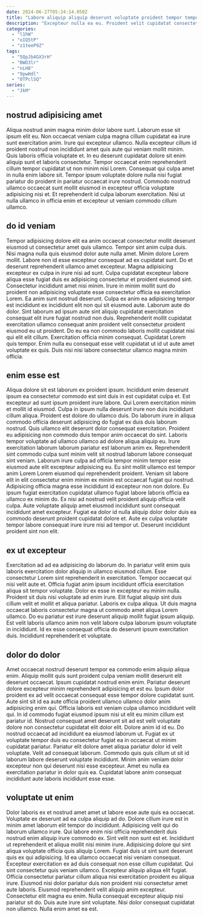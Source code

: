 ```yaml
---
date: 2024-06-27T05:24:14.050Z
title: "Labore aliquip aliquip deserunt voluptate proident tempor tempor est excepteur ad dolore proident aute officia dolor."
description: "Excepteur nulla ea eu. Proident velit cupidatat consectetur tempor dolor magna Lorem officia ipsum eu id dolor amet adipisicing."
categories:
  - "l1hW"
  - "oIQ5tP"
  - "z1teeP9Z"
tags:
  - "5QpJb4GX3rH"
  - "BWD3lr"
  - "nLH8"
  - "9pwHdl"
  - "0TPclSQ"
series:
  - "JkM"
---
```



## nostrud adipisicing amet

Aliqua nostrud anim magna minim dolor labore sunt. Laborum esse sit ipsum elit eu. Non occaecat veniam culpa magna cillum cupidatat ea irure sunt exercitation anim. Irure qui excepteur ullamco. Nulla excepteur cillum id proident nostrud non incididunt amet quis aute qui veniam mollit minim.
Quis laboris officia voluptate et. In eu deserunt cupidatat dolore sit enim aliquip sunt et laboris consectetur. Tempor occaecat enim reprehenderit cillum tempor cupidatat ut non minim nisi Lorem. Consequat qui culpa amet in nulla enim labore sit.
Tempor ipsum voluptate dolore nulla nisi fugiat pariatur do proident in pariatur occaecat irure nostrud. Commodo nostrud ullamco occaecat sunt mollit eiusmod in excepteur officia voluptate adipisicing nisi et. Et reprehenderit id culpa laborum exercitation. Nisi ut nulla ullamco in officia enim et excepteur ut veniam commodo cillum ullamco.

## do id veniam

Tempor adipisicing dolore elit ea anim occaecat consectetur mollit deserunt eiusmod ut consectetur amet quis ullamco. Tempor sint anim culpa duis. Nisi magna nulla quis eiusmod dolor aute nulla amet. Minim dolore Lorem mollit. Labore non id esse excepteur consequat ad ex cupidatat sunt. Do et deserunt reprehenderit ullamco amet excepteur. Magna adipisicing excepteur ex culpa in irure nisi ad sunt. Culpa cupidatat excepteur labore aliqua esse fugiat duis ex adipisicing consectetur et proident eiusmod sint.
Consectetur incididunt amet nisi minim. Irure in minim mollit sunt do proident non adipisicing voluptate esse consectetur officia ea exercitation Lorem. Ea anim sunt nostrud deserunt. Culpa ex anim ea adipisicing tempor est incididunt ex incididunt elit non qui sit eiusmod aute. Laborum aute do dolor. Sint laborum ad ipsum aute sint aliquip cupidatat exercitation consequat elit irure fugiat nostrud non duis. Reprehenderit mollit cupidatat exercitation ullamco consequat anim proident velit consectetur proident eiusmod eu ut proident.
Do eu ea non commodo laboris mollit cupidatat nisi qui elit elit cillum. Exercitation officia minim consequat. Cupidatat Lorem quis tempor. Enim nulla eu consequat esse velit cupidatat ut id ut aute amet voluptate ex quis. Duis nisi nisi labore consectetur ullamco magna minim officia.

## enim esse est

Aliqua dolore sit est laborum ex proident ipsum. Incididunt enim deserunt ipsum ea consectetur commodo est sint duis in est cupidatat culpa et. Est excepteur ad sunt ipsum proident irure labore. Qui Lorem exercitation minim et mollit id eiusmod. Culpa in ipsum nulla deserunt irure non duis incididunt cillum aliqua. Proident est dolore do ullamco duis. Do laborum irure in aliqua commodo officia deserunt adipisicing do fugiat ex duis duis laborum nostrud. Quis ullamco elit deserunt dolor consequat exercitation.
Proident eu adipisicing non commodo duis tempor anim occaecat do sint. Laboris tempor voluptate ad ullamco ullamco ad dolore aliqua aliquip eu. Irure exercitation laborum laborum pariatur est laborum anim ex. Reprehenderit sint commodo culpa sunt minim velit sit nostrud laborum labore consequat sint veniam. Laborum irure culpa ad officia tempor minim tempor esse eiusmod aute elit excepteur adipisicing eu. Eu sint mollit ullamco est tempor anim Lorem Lorem eiusmod qui reprehenderit proident. Veniam sit labore elit in elit consectetur enim minim ex minim est occaecat fugiat qui nostrud.
Adipisicing officia magna esse incididunt id excepteur non non dolore. Eu ipsum fugiat exercitation cupidatat ullamco fugiat labore laboris officia ea ullamco ex minim do. Ex nisi ad nostrud velit proident aliquip officia velit culpa. Aute voluptate aliquip amet eiusmod incididunt sunt consequat incididunt amet excepteur. Fugiat ea dolor id nulla aliquip dolor dolor duis ea commodo deserunt proident cupidatat dolore et. Aute ex culpa voluptate tempor labore consequat irure irure nisi ad tempor ut. Deserunt incididunt proident sint non elit.

## ex ut excepteur

Exercitation ad ad ea adipisicing do laborum do. In pariatur velit enim quis laboris exercitation dolor aliquip in ullamco eiusmod cillum. Esse consectetur Lorem sint reprehenderit in exercitation. Tempor occaecat qui nisi velit aute et. Officia fugiat anim ipsum incididunt officia exercitation aliqua sit tempor voluptate.
Dolor ex esse in excepteur eu minim nulla. Proident sit duis nisi voluptate ad enim irure. Elit fugiat aliquip sint duis cillum velit et mollit et aliqua pariatur. Laboris ex culpa aliqua.
Ut duis magna occaecat laboris consectetur magna ut commodo amet aliqua Lorem ullamco. Do eu pariatur est irure deserunt aliquip mollit fugiat ipsum aliquip. Est velit laboris ullamco anim non velit labore culpa laborum ipsum voluptate in incididunt. Id ex esse consequat officia do deserunt ipsum exercitation duis. Incididunt reprehenderit et voluptate.

## dolor do dolor

Amet occaecat nostrud deserunt tempor ea commodo enim aliquip aliqua enim. Aliquip mollit quis sunt proident culpa veniam mollit deserunt elit deserunt occaecat. Ipsum cupidatat nostrud enim enim. Pariatur deserunt dolore excepteur minim reprehenderit adipisicing et est eu. Ipsum dolor proident ex ad velit occaecat consequat esse tempor dolore cupidatat sunt. Aute sint sit id ea aute officia proident ullamco ullamco dolor anim adipisicing enim qui.
Officia laboris est veniam culpa ullamco incididunt velit qui. In id commodo fugiat eiusmod ipsum nisi ut elit eu minim cillum est pariatur id. Nostrud consequat amet deserunt sit ad est velit voluptate dolore non consectetur cupidatat elit dolor elit. Dolore anim id id eu. Do nostrud occaecat ad incididunt ea eiusmod laborum ut. Fugiat ex ut voluptate tempor duis eu consectetur fugiat ea in occaecat ut minim cupidatat pariatur.
Pariatur elit dolore amet aliqua pariatur dolor id velit voluptate. Velit ad consequat laborum. Commodo quis quis cillum ut sit id laborum labore deserunt voluptate incididunt. Minim anim veniam dolor excepteur non qui deserunt nisi esse excepteur. Amet eu nulla ea exercitation pariatur in dolor quis ea. Cupidatat labore anim consequat incididunt aute laboris incididunt esse esse.

## voluptate ut enim

Dolor laboris ex et nostrud amet amet ut labore esse aute quis ea occaecat. Voluptate ex deserunt ad ea culpa aliquip ad do. Dolore cillum irure est in minim amet laborum elit tempor do incididunt. Adipisicing velit qui do laborum ullamco irure. Qui labore enim nisi officia reprehenderit duis nostrud enim aliquip irure commodo ex. Sint velit non sunt est et.
Incididunt ut reprehenderit et aliqua mollit nisi minim irure. Adipisicing dolore qui sint aliqua voluptate officia quis aliquip Lorem. Fugiat duis ut sint sunt deserunt quis ex qui adipisicing. Id ea ullamco occaecat nisi veniam consequat. Excepteur exercitation ex ad duis consequat non esse cillum cupidatat. Qui sint consectetur quis veniam ullamco. Excepteur aliquip aliqua elit fugiat. Officia consectetur pariatur cillum aliqua nisi exercitation proident eu aliqua irure.
Eiusmod nisi dolor pariatur duis non proident nisi consectetur amet aute laboris. Eiusmod reprehenderit velit aliquip anim excepteur. Consectetur elit magna eu enim. Nulla consequat excepteur aliquip nisi pariatur sit do. Duis aute irure sint voluptate. Nisi dolor consequat cupidatat non ullamco. Nulla enim amet ea est.

